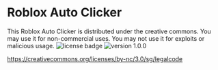 # Roblox Auto Clicker
This Roblox Auto Clicker is distributed under the creative commons.
You may use it for non-commercial uses.
You may not use it for exploits or malicious usage.
<img src="https://img.shields.io/badge/License-Attribution--NonCommercial%203.0%20Singapore-brightgreen" alt="license badge">
<img src="https://img.shields.io/badge/version-1.0.0-green" alt="version 1.0.0">

https://creativecommons.org/licenses/by-nc/3.0/sg/legalcode

